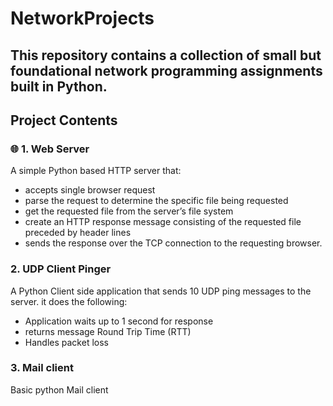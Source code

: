 # NetworkProjects

This repository contains a collection of small but foundational network programming assignments built in Python. 
---

## Project Contents

### 🌐 1. Web Server
A simple Python based HTTP server that:
- accepts single browser request
- parse the request to determine the specific file being requested
- get the requested file from the server’s file system
- create an HTTP response message consisting of the requested file preceded by header lines
- sends the response over the TCP connection to the requesting browser.

### 2. UDP Client Pinger
A Python Client side application that sends 10 UDP ping messages to the server.
it does the following:
- Application waits up to 1 second for response
- returns message Round Trip Time (RTT)
- Handles packet loss

### 3. Mail client
Basic python Mail client
